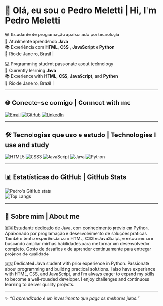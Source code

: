 # 👋 Olá, eu sou o Pedro Meletti | Hi, I'm Pedro Meletti  
💻 Estudante de programação apaixonado por tecnologia  
🚀 Atualmente aprendendo **Java**   
📚 Experiência com **HTML**, **CSS** , **JavaScript**  e **Python**<br>
📍 Rio de Janeiro, Brasil |  

💻 Programming student passionate about technology <br>
🚀 Currently learning **Java**<br>
📚 Experience with **HTML**, **CSS**, **JavaScript**, and **Python**<br>
📍 Rio de Janeiro, Brazil |

---

## 🌐 Conecte-se comigo | Connect with me
[![Email](https://img.shields.io/badge/Email-pedromeletti8%40gmail.com-red?style=for-the-badge&logo=gmail&logoColor=white)](mailto:pedromeletti8@gmail.com)
[![GitHub](https://img.shields.io/badge/GitHub-Melettz1-black?style=for-the-badge&logo=github&logoColor=white)](https://github.com/Melettz1)
[![LinkedIn](https://img.shields.io/badge/LinkedIn-Pedro_Meletti-blue?style=for-the-badge&logo=linkedin&logoColor=white)](https://www.linkedin.com/in/pedro-lucas-meletti-b57227209/)

---

## 🛠️ Tecnologias que uso e estudo | Technologies I use and study
![HTML5](https://img.shields.io/badge/HTML5-E34F26?style=for-the-badge&logo=html5&logoColor=white)
![CSS3](https://img.shields.io/badge/CSS3-1572B6?style=for-the-badge&logo=css3&logoColor=white)
![JavaScript](https://img.shields.io/badge/JavaScript-F7DF1E?style=for-the-badge&logo=javascript&logoColor=black)
![Java](https://img.shields.io/badge/Java-007396?style=for-the-badge&logo=openjdk&logoColor=white)
![Python](https://img.shields.io/badge/Python-3776AB?style=for-the-badge&logo=python&logoColor=white)

---

## 📊 Estatísticas do GitHub | GitHub Stats
![Pedro's GitHub stats](https://github-readme-stats.vercel.app/api?username=Melettz1&show_icons=true&theme=radical)  
![Top Langs](https://github-readme-stats.vercel.app/api/top-langs/?username=Melettz1&layout=compact&theme=radical&langs_count=10)


---

## 📜 Sobre mim | About me  
🇧🇷 Estudante dedicado de Java, com conhecimento prévio em Python. Apaixonado por programação e desenvolvimento de soluções práticas. Também tenho experiência com HTML, CSS e JavaScript, e estou sempre buscando ampliar minhas habilidades para me tornar um desenvolvedor completo. Gosto de desafios e de aprender continuamente para entregar projetos de qualidade.

🇺🇸 Dedicated Java student with prior experience in Python. Passionate about programming and building practical solutions. I also have experience with HTML, CSS, and JavaScript, and I’m always eager to expand my skills to become a well-rounded developer. I enjoy challenges and continuous learning to deliver quality projects.

---
✨ _“O aprendizado é um investimento que paga os melhores juros.”_


